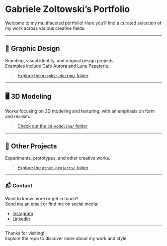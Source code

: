 # Gabriele Zoltowski’s Portfolio

Welcome to my multifaceted portfolio! Here you’ll find a curated selection of my work across various creative fields.

---

## 🎨 Graphic Design

Branding, visual identity, and original design projects.  
Examples include Café Aurora and Lune Papeterie.

> [Explore the `graphic-design/` folder](./graphic-design)

---

## 🖥️ 3D Modeling

Works focusing on 3D modeling and texturing, with an emphasis on form and realism.

> [Check out the `3d-modeling/` folder](./3d-modeling)

---

## 🚀 Other Projects

Experiments, prototypes, and other creative works.

> [Explore the `other-projects/` folder](./other-projects)

---

### 📬 Contact

Want to know more or get in touch?  
[Send me an email](gabe.b.zoltca@gmail.com) or find me on social media:

- [Instagram](https://www.instagram.com/nyxari1_art/)  
- [LinkedIn](https://www.linkedin.com/in/gabriele-zoltowski/)

---

Thanks for visiting!  
Explore the repo to discover more about my work and style.
